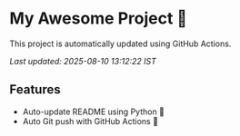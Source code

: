 # My Awesome Project 🚀

This project is automatically updated using GitHub Actions.

_Last updated: 2025-08-10 13:12:22 IST_

## Features
- Auto-update README using Python 🐍
- Auto Git push with GitHub Actions 🤖
